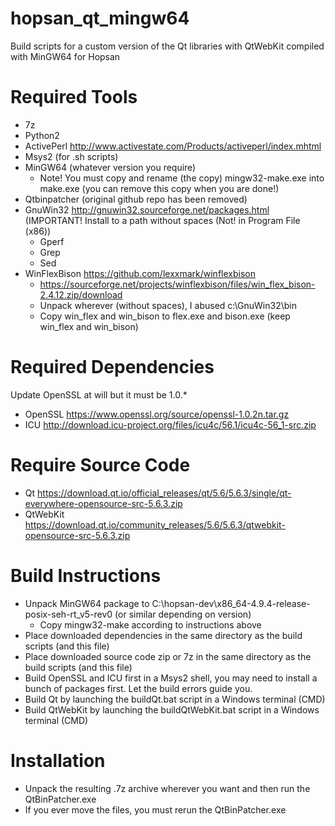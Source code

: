 # hopsan_qt_mingw64
Build scripts for a custom version of the Qt libraries with QtWebKit compiled with MinGW64 for Hopsan

# Required Tools
- 7z
- Python2
- ActivePerl http://www.activestate.com/Products/activeperl/index.mhtml
- Msys2 (for .sh scripts)
- MinGW64 (whatever version you require)
  - Note! You must copy and rename (the copy) mingw32-make.exe into make.exe (you can remove this copy when you are done!)
- Qtbinpatcher (original github repo has been removed)
- GnuWin32 http://gnuwin32.sourceforge.net/packages.html (IMPORTANT! Install to a path without spaces (Not! in Program File (x86))
  - Gperf
  - Grep
  - Sed
- WinFlexBison https://github.com/lexxmark/winflexbison
  - https://sourceforge.net/projects/winflexbison/files/win_flex_bison-2.4.12.zip/download
  - Unpack wherever (without spaces), I abused c:\GnuWin32\bin 
  - Copy win_flex and win_bison to flex.exe and bison.exe (keep win_flex and win_bison)

# Required Dependencies 
Update OpenSSL at will but it must be 1.0.*
- OpenSSL https://www.openssl.org/source/openssl-1.0.2n.tar.gz
- ICU http://download.icu-project.org/files/icu4c/56.1/icu4c-56_1-src.zip

# Require Source Code
- Qt  https://download.qt.io/official_releases/qt/5.6/5.6.3/single/qt-everywhere-opensource-src-5.6.3.zip
- QtWebKit  https://download.qt.io/community_releases/5.6/5.6.3/qtwebkit-opensource-src-5.6.3.zip

# Build Instructions
- Unpack MinGW64 package to C:\hopsan-dev\x86_64-4.9.4-release-posix-seh-rt_v5-rev0 (or similar depending on version)
  - Copy mingw32-make according to instructions above
- Place downloaded dependencies in the same directory as the build scripts (and this file)
- Place downloaded source code zip or 7z in the same directory as the build scripts (and this file)
- Build OpenSSL and ICU first in a Msys2 shell, you may need to install a bunch of packages first. Let the build errors guide you.
- Build Qt by launching the buildQt.bat script in a Windows terminal (CMD)
- Build QtWebKit by launching the buildQtWebKit.bat script in a Windows terminal (CMD)

# Installation
- Unpack the resulting .7z archive wherever you want and then run the QtBinPatcher.exe
- If you ever move the files, you must rerun the QtBinPatcher.exe
